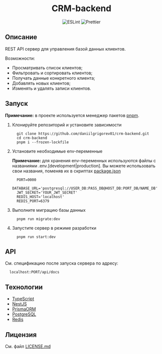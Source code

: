 <h1 align="center">CRM-backend</h1>

<div align="center">
  <img alt="ESLint" src="https://img.shields.io/badge/ESLint-4b3263?style=flat&logo=eslint&logoColor=white">
  <img alt="Prettier" src="https://img.shields.io/badge/Prettier-3658a5?style=flat&logo=prettier&logoColor=f7b93e">
</div>

## Описание

REST API сервер для управления базой данных клиентов.

Возможности:

- Просматривать список клиентов;
- Фильтровать и сортировать клиентов;
- Получать данные конкретного клиента;
- Добавлять новых клиентов;
- Изменять и удалять записи клиентов.

## Запуск

**Примечание:** в проекте используется менеджер пакетов [pnpm](https://pnpm.io/).

1. Клонируйте репозиторий и установите зависимости

   ```
     git clone https://github.com/daniilgrigorev01/crm-backend.git
     cd crm-backend
     pnpm i --frozen-lockfile
   ```

2. Установите необходимые env-переменные

   **Примечание:** для хранения env-переменных используются файлы с названиями .env.[development|production].
   Вы можете использовать свои названия, поменяв их в скриптах [package.json](package.json)

   ```
     PORT=0000
     DATABASE_URL='postgresql://USER_DB:PASS_DB@HOST_DB:PORT_DB/NAME_DB'
     JWT_SECRET='YOUR_JWT_SECRET'
     REDIS_HOST='localhost'
     REDIS_PORT=6379
   ```

3. Выполните миграцию базы данных

   ```
     pnpm run migrate:dev
   ```

4. Запустите сервер в режиме разработки

   ```
     pnpm run start:dev
   ```

## API

См. спецификацию после запуска сервера по адресу:

```
  localhost:PORT/api/docs
```

## Технологии

- [TypeScript](https://www.typescriptlang.org/)
- [NestJS](https://nestjs.com/)
- [PrismaORM](https://www.prisma.io/orm)
- [PostgreSQL](https://www.postgresql.org/)
- [Redis](https://redis.io/)

## Лицензия

См. файл [LICENSE.md](LICENSE.md)
